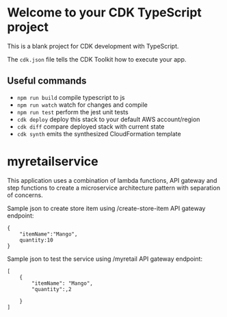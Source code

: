 # Welcome to your CDK TypeScript project

This is a blank project for CDK development with TypeScript.

The `cdk.json` file tells the CDK Toolkit how to execute your app.

## Useful commands

- `npm run build` compile typescript to js
- `npm run watch` watch for changes and compile
- `npm run test` perform the jest unit tests
- `cdk deploy` deploy this stack to your default AWS account/region
- `cdk diff` compare deployed stack with current state
- `cdk synth` emits the synthesized CloudFormation template

# myretailservice

This application uses a combination of lambda functions, API gateway and step functions to create a microservice architecture pattern with separation of concerns.

Sample json to create store item using /create-store-item API gateway endpoint:

```
{
    "itemName":"Mango",
    quantity:10
}
```

Sample json to test the service using /myretail API gateway endpoint:

```
[
    {
        "itemName": "Mango",
        "quantity":,2

    }
]
```
